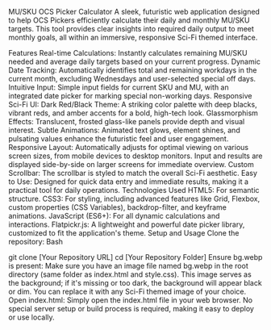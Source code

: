 MU/SKU OCS Picker Calculator
A sleek, futuristic web application designed to help OCS Pickers efficiently calculate their daily and monthly MU/SKU targets. This tool provides clear insights into required daily output to meet monthly goals, all within an immersive, responsive Sci-Fi themed interface.

Features
Real-time Calculations: Instantly calculates remaining MU/SKU needed and average daily targets based on your current progress.
Dynamic Date Tracking: Automatically identifies total and remaining workdays in the current month, excluding Wednesdays and user-selected special off days.
Intuitive Input: Simple input fields for current SKU and MU, with an integrated date picker for marking special non-working days.
Responsive Sci-Fi UI:
Dark Red/Black Theme: A striking color palette with deep blacks, vibrant reds, and amber accents for a bold, high-tech look.
Glassmorphism Effects: Translucent, frosted glass-like panels provide depth and visual interest.
Subtle Animations: Animated text glows, element shines, and pulsating values enhance the futuristic feel and user engagement.
Responsive Layout: Automatically adjusts for optimal viewing on various screen sizes, from mobile devices to desktop monitors. Input and results are displayed side-by-side on larger screens for immediate overview.
Custom Scrollbar: The scrollbar is styled to match the overall Sci-Fi aesthetic.
Easy to Use: Designed for quick data entry and immediate results, making it a practical tool for daily operations.
Technologies Used
HTML5: For semantic structure.
CSS3: For styling, including advanced features like Grid, Flexbox, custom properties (CSS Variables), backdrop-filter, and keyframe animations.
JavaScript (ES6+): For all dynamic calculations and interactions.
Flatpickr.js: A lightweight and powerful date picker library, customized to fit the application's theme.
Setup and Usage
Clone the repository:
Bash

git clone [Your Repository URL]
cd [Your Repository Folder]
Ensure bg.webp is present: Make sure you have an image file named bg.webp in the root directory (same folder as index.html and style.css). This image serves as the background; if it's missing or too dark, the background will appear black or dim. You can replace it with any Sci-Fi themed image of your choice.
Open index.html: Simply open the index.html file in your web browser.
No special server setup or build process is required, making it easy to deploy or use locally.
